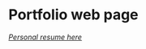 # Portfolio web page 
*<a href="https://github.com/user-attachments/assets/d433128f-e977-4e1f-a5f2-b01aa87420a9">
  Personal resume here
</a>*
